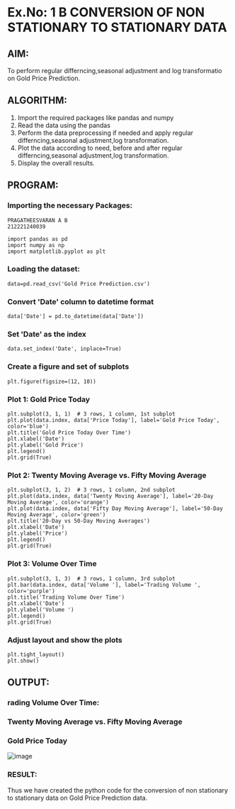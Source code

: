 # Ex.No: 1 B                    CONVERSION OF NON STATIONARY TO STATIONARY DATA

## AIM:
To perform regular differncing,seasonal adjustment and log transformatio on Gold Price Prediction.

## ALGORITHM:
1. Import the required packages like pandas and numpy
2. Read the data using the pandas
3. Perform the data preprocessing if needed and apply regular differncing,seasonal adjustment,log transformation.
4. Plot the data according to need, before and after regular differncing,seasonal adjustment,log transformation.
5. Display the overall results.
   
## PROGRAM:
### Importing the necessary Packages:
```
PRAGATHEESVARAN A B
212221240039
```
```
import pandas as pd
import numpy as np
import matplotlib.pyplot as plt
```

### Loading the dataset:
```
data=pd.read_csv('Gold Price Prediction.csv')
```
### Convert 'Date' column to datetime format
```
data['Date'] = pd.to_datetime(data['Date'])
```
### Set 'Date' as the index
```
data.set_index('Date', inplace=True)
```
### Create a figure and set of subplots
```
plt.figure(figsize=(12, 10))
```
### Plot 1: Gold Price Today
```
plt.subplot(3, 1, 1)  # 3 rows, 1 column, 1st subplot
plt.plot(data.index, data['Price Today'], label='Gold Price Today', color='blue')
plt.title('Gold Price Today Over Time')
plt.xlabel('Date')
plt.ylabel('Gold Price')
plt.legend()
plt.grid(True)
```
### Plot 2: Twenty Moving Average vs. Fifty Moving Average
```
plt.subplot(3, 1, 2)  # 3 rows, 1 column, 2nd subplot
plt.plot(data.index, data['Twenty Moving Average'], label='20-Day Moving Average', color='orange')
plt.plot(data.index, data['Fifty Day Moving Average'], label='50-Day Moving Average', color='green')
plt.title('20-Day vs 50-Day Moving Averages')
plt.xlabel('Date')
plt.ylabel('Price')
plt.legend()
plt.grid(True)
```
### Plot 3: Volume Over Time
```
plt.subplot(3, 1, 3)  # 3 rows, 1 column, 3rd subplot
plt.bar(data.index, data['Volume '], label='Trading Volume ', color='purple')
plt.title('Trading Volume Over Time')
plt.xlabel('Date')
plt.ylabel('Volume ')
plt.legend()
plt.grid(True)
```
### Adjust layout and show the plots
```
plt.tight_layout()
plt.show()

```

## OUTPUT:
### rading Volume Over Time:
### Twenty Moving Average vs. Fifty Moving Average
### Gold Price Today
![image](https://github.com/user-attachments/assets/ad565961-68df-4adc-b867-874e6b7166a0)



### RESULT:
Thus we have created the python code for the conversion of non stationary to stationary data on Gold Price Prediction
data.
